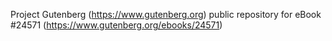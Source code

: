 Project Gutenberg (https://www.gutenberg.org) public repository for eBook #24571 (https://www.gutenberg.org/ebooks/24571)
